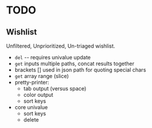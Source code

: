 
# TODO

## Wishlist

Unfiltered, Unprioritized, Un-triaged wishlist.

* `del` -- requires univalue update
* `get` inputs multiple paths, concat results together
* brackets [] used in json path for quoting special chars
* `get` array range (slice)
* pretty-printer:
	* tab output (versus space)
	* color output
	* sort keys
* core univalue
	* sort keys
	* delete

